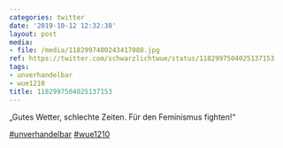 ```yaml
---
categories: twitter
date: '2019-10-12 12:32:38'
layout: post
media:
- file: /media/1182997480243417088.jpg
ref: https://twitter.com/schwarzlichtwue/status/1182997504025137153
tags:
- unverhandelbar
- wue1210
title: 1182997504025137153
---
```

„Gutes Wetter, schlechte Zeiten. Für den Feminismus fighten!“

[#unverhandelbar](/t/unverhandelbar) [#wue1210](/t/wue1210) 